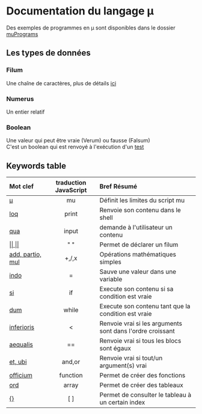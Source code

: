 # Documentation du langage µ
Des exemples de programmes en µ sont disponibles dans le dossier
[muPrograms](../../muPrograms)
## Les types de données
### Filum
Une chaîne de caractères, plus de détails [ici](./filum.md)
### Numerus
Un entier relatif
### Boolean
Une valeur qui peut être vraie (Verum) ou fausse (Falsum)  
C'est un boolean qui est renvoyé à l'exécution d'un [test](./tests.md)
## Keywords table
| Mot clef       |traduction JavaScript | Bref Résumé |  
|:-------------|:--------:|:----------------------------------------------|  
|[µ](./mu.md)                       |mu        |Définit les limites du script mu |  
|[loq](./loq.md)                    |print     |Renvoie son contenu dans le shell|
|[qua](./quastio.md)                |input     |demande à l'utilisateur un contenu|
|[\|\| \|\|](./filum.md)            |" "       |Permet de déclarer un filum|
|[add, partio, mul](./math.md)      |+,/,x     |Opérations mathématiques simples|  
|[indo](./indo.md)                  |=         |Sauve une valeur dans une variable|
|[si](./conditions.md)              |if        |Execute son contenu si sa condition est vraie|
|[dum](./dum.md)                    |while     |Execute son contenu tant que la condition est vraie|
|[inferioris](./tests.md##inferioris)|<         |Renvoie vrai si les arguments sont dans l'ordre croissant|
|[aequalis](./tests.md##aequalis)    |==        |Renvoie vrai si tous les blocs sont égaux|
|[et, ubi](./tests.md##conjectives)   |and,or    |Renvoie vrai si tout/un argument(s) vrai|
|[officium](./officium.md)          |function  |Permet de créer des fonctions|
|[ord](./ordinata.md)               |array     |Permet de créer des tableaux|
|[{}](./ordinata.md##consult)        |[ ]       |Permet de consulter le tableau à un certain index|
